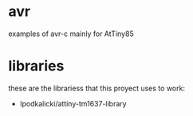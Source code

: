 # avr
examples of avr-c mainly for AtTiny85

# libraries
these are the librariess that this proyect uses to work:

  - lpodkalicki/attiny-tm1637-library 
